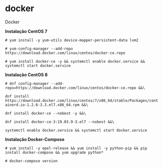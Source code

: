 # docker
Docker

**Instalação CentOS 7**

`# yum install -y yum-utils device-mapper-persistent-data lvm2`

`# yum-config-manager --add-repo https://download.docker.com/linux/centos/docker-ce.repo`

`# yum install docker-ce -y && systemctl enable docker.service && systemctl start docker.service`

**Instalação CentOS 8**

`# dnf config-manager --add-repo=https://download.docker.com/linux/centos/docker-ce.repo &&\`

`dnf install https://download.docker.com/linux/centos/7/x86_64/stable/Packages/containerd.io-1.2.6-3.3.el7.x86_64.rpm &&\`

`dnf install docker-ce --nobest -y &&\`

`dnf install docker-ce-3:19.03.9-3.el7 --nobest &&\`

`systemctl enable docker.service && systemctl start docker.service`

**Instalação Docker-Compose**

`# yum install -y epel-release && yum install -y python-pip && pip install docker-compose && yum upgrade python*`

`# docker-compose version`
